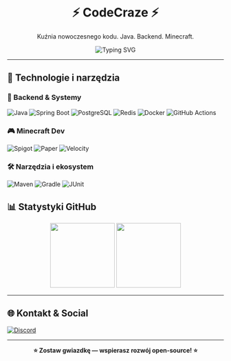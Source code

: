 <h1 align="center">⚡ CodeCraze ⚡</h1>
<p align="center">Kuźnia nowoczesnego kodu. Java. Backend. Minecraft.</p>

<p align="center">
  <img src="https://readme-typing-svg.herokuapp.com?font=Fira+Code&size=24&duration=3000&pause=1000&color=00C8FF&center=true&width=435&lines=Java+Developer;Backend+Engineer;Minecraft+Plugin+Dev;Clean+Code+Advocate;Open+Source+Enthusiast" alt="Typing SVG" />
</p>

---

## 🚀 Technologie i narzędzia

### 🔧 Backend & Systemy
![Java](https://img.shields.io/badge/Java-17%2F21-007396?style=for-the-badge&logo=java&logoColor=white)
![Spring Boot](https://img.shields.io/badge/Spring_Boot-6DB33F?style=for-the-badge&logo=spring-boot&logoColor=white)
![PostgreSQL](https://img.shields.io/badge/PostgreSQL-4169E1?style=for-the-badge&logo=postgresql&logoColor=white)
![Redis](https://img.shields.io/badge/Redis-DC382D?style=for-the-badge&logo=redis&logoColor=white)
![Docker](https://img.shields.io/badge/Docker-2496ED?style=for-the-badge&logo=docker&logoColor=white)
![GitHub Actions](https://img.shields.io/badge/GitHub_Actions-2088FF?style=for-the-badge&logo=github-actions&logoColor=white)

### 🎮 Minecraft Dev
![Spigot](https://img.shields.io/badge/Spigot-FF9900?style=for-the-badge)
![Paper](https://img.shields.io/badge/Paper-FFFFFF?style=for-the-badge&logoColor=000)
![Velocity](https://img.shields.io/badge/Velocity-E03A3E?style=for-the-badge)

### 🛠 Narzędzia i ekosystem
![Maven](https://img.shields.io/badge/Maven-C71A36?style=for-the-badge&logo=apachemaven&logoColor=white)
![Gradle](https://img.shields.io/badge/Gradle-02303A?style=for-the-badge&logo=gradle&logoColor=white)
![JUnit](https://img.shields.io/badge/JUnit-25A162?style=for-the-badge&logo=JUnit5&logoColor=white)


## 📊 Statystyki GitHub

<p align="center">
  <img src="https://github-readme-stats.vercel.app/api?username=codecraze02&show_icons=true&theme=tokyonight&count_private=true" height="150"/>
  <img src="https://github-readme-stats.vercel.app/api/top-langs/?username=codecraze02&layout=compact&theme=tokyonight" height="150"/>
</p>

---

## 🌐 Kontakt & Social

[![Discord](https://img.shields.io/badge/Discord-5865F2?logo=discord&logoColor=white&style=for-the-badge)](https://discord.gg/mXpWpQBsQ5)


---

<p align="center"><b>⭐ Zostaw gwiazdkę — wspierasz rozwój open-source! ⭐</b></p>
